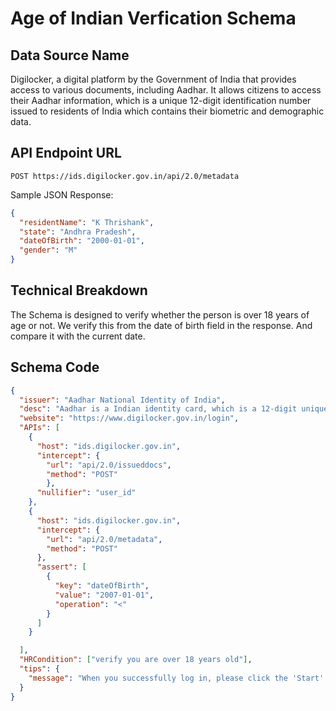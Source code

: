 # Age of Indian Verfication Schema

## Data Source Name

Digilocker, a digital platform by the Government of India that provides access to various documents, including Aadhar. It allows citizens to access their Aadhar information, which is a unique 12-digit identification number issued to residents of India which contains their biometric and demographic data.

## API Endpoint URL

`POST https://ids.digilocker.gov.in/api/2.0/metadata`

Sample JSON Response:

```json
{
  "residentName": "K Thrishank",
  "state": "Andhra Pradesh",
  "dateOfBirth": "2000-01-01",
  "gender": "M"
}
```

## Technical Breakdown

The Schema is designed to verify whether the person is over 18 years of age or not.
We verify this from the date of birth field in the response. And compare it with the current date.

## Schema Code

````json
{
  "issuer": "Aadhar National Identity of India",
  "desc": "Aadhar is a Indian identity card, which is a 12-digit unique identity number that can be obtained by residents of India, based on their biometric and demographic data.",
  "website": "https://www.digilocker.gov.in/login",
  "APIs": [
    {
      "host": "ids.digilocker.gov.in",
      "intercept": {
        "url": "api/2.0/issueddocs",
        "method": "POST"
        },
      "nullifier": "user_id"
    },
    {
      "host": "ids.digilocker.gov.in",
      "intercept": {
        "url": "api/2.0/metadata",
        "method": "POST"
      },
      "assert": [
        {
          "key": "dateOfBirth",
          "value": "2007-01-01",
          "operation": "<"
        }
      ]
    }

  ],
  "HRCondition": ["verify you are over 18 years old"],
  "tips": {
    "message": "When you successfully log in, please click the 'Start' button to initiate the verification process."
  }
}
````
